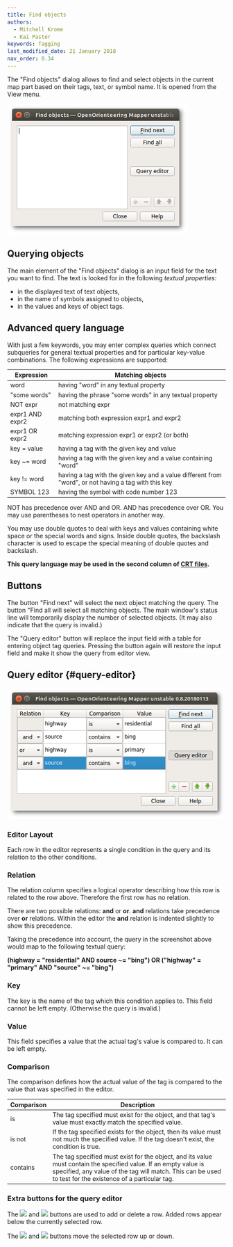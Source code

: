 ```yaml
---
title: Find objects
authors:
  - Mitchell Krome
  - Kai Pastor
keywords: Tagging
last_modified_date: 21 January 2018
nav_order: 0.34
---
```


The "Find objects" dialog allows to find and select objects in the current map part based on their tags, text, or symbol name.
It is opened from the View menu.

![Find objects dialog](images/find_objects.png)


## Querying objects

The main element of the "Find objects" dialog is an input field for the text you want to find.
The text is looked for in the following *textual properties*:

 - in the displayed text of text objects,
 - in the name of symbols assigned to objects,
 - in the values and keys of object tags.


## Advanced query language

With just a few keywords, you may enter complex queries which connect subqueries
for general textual properties and for particular key-value combinations.
The following expressions are supported:

| Expression | Matching objects |
| ---------- | ---------------- |
| word       | having "word" in any textual property |
| "some words" | having the phrase "some words" in any textual property |
| NOT expr   | not matching expr |
| expr1 AND expr2 | matching both expression expr1 and expr2 |
| expr1 OR expr2  | matching expression expr1 or expr2 (or both) |
| key = value | having a tag with the given key and value |
| key ~= word | having a tag with the given key and a value containing "word" |
| key != word | having a tag with the given key and a value different from "word", or not having a tag with this key |
| SYMBOL 123  | having the symbol with code number 123 |

NOT has precedence over AND and OR.
AND has precedence over OR. You may use parentheses to nest operators in another way.

You may use double quotes to deal with keys and values containing white space or the special words and signs.
Inside double quotes, the backslash character is used to escape the special meaning of double quotes and backslash.

**This query language may be used in the second column of [CRT files](crt_files.md).**


## Buttons

The button "Find next" will select the next object matching the query.
The button "Find all will select all matching objects.
The main window's status line will temporarily display the number of selected objects.
(It may also indicate that the query is invalid.)

The "Query editor" button will replace the input field with a table for entering object tag queries.
Pressing the button again will restore the input field and make it show the query from editor view.


## Query editor  {#query-editor}

![Query editor](images/query_editor.png)


### Editor Layout

Each row in the editor represents a single condition in the query and its relation to the other conditions.


### Relation

The relation column specifies a logical operator describing how this row is related to the row above. Therefore the first row has no relation.

There are two possible relations: **and** or **or**. **and** relations take precedence over **or** relations. Within the editor the **and** relation is indented slightly to show this precedence.

Taking the precedence into account, the query in the screenshot above would map to the following textual query:

**(highway = "residential" AND source ~= "bing") OR ("highway" = "primary" AND "source" ~= "bing")**


### Key

The key is the name of the tag which this condition applies to. This field cannot be left empty.
(Otherwise the query is invalid.)


### Value

This field specifies a value that the actual tag's value is compared to.
It can be left empty.


### Comparison

The comparison defines how the actual value of the tag is compared to the value that was specified in the editor.

| Comparison | Description |
| ---------- | ----------- |
| is         | The tag specified must exist for the object, and that tag's value must exactly match the specified value. |
| is not     | If the tag specified exists for the object, then its value must not much the specified value. If the tag doesn't exist, the condition is true. |
| contains   | The tag specified must exist for the object, and its value must contain the specified value. If an empty value is specified, any value of the tag will match. This can be used to test for the existence of a particular tag. |


### Extra buttons for the query editor

The ![ ](../mapper-images/plus.png) and ![ ](../mapper-images/minus.png) buttons are used to add or delete a row.
Added rows appear below the currently selected row.

The ![ ](../mapper-images/arrow-up.png) and ![ ](../mapper-images/arrow-down.png) buttons move the selected row up or down.

